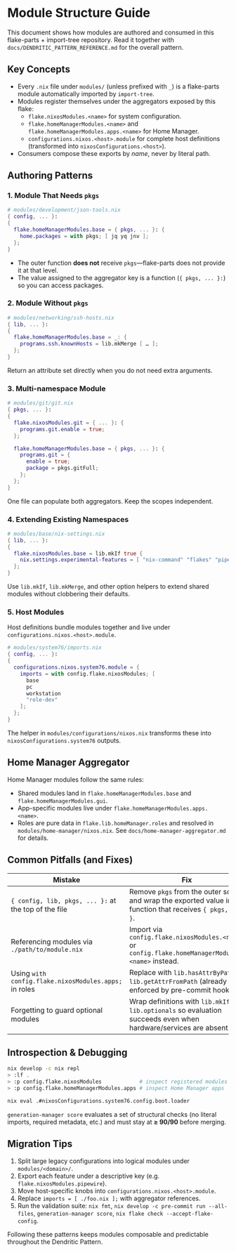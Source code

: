 # Module Structure Guide

This document shows how modules are authored and consumed in this flake-parts + import-tree repository. Read it together with `docs/DENDRITIC_PATTERN_REFERENCE.md` for the overall pattern.

## Key Concepts

- Every `.nix` file under `modules/` (unless prefixed with `_`) is a flake-parts module automatically imported by `import-tree`.
- Modules register themselves under the aggregators exposed by this flake:
  - `flake.nixosModules.<name>` for system configuration.
  - `flake.homeManagerModules.<name>` and `flake.homeManagerModules.apps.<name>` for Home Manager.
  - `configurations.nixos.<host>.module` for complete host definitions (transformed into `nixosConfigurations.<host>`).
- Consumers compose these exports by *name*, never by literal path.

## Authoring Patterns

### 1. Module That Needs `pkgs`

```nix
# modules/development/json-tools.nix
{ config, ... }:
{
  flake.homeManagerModules.base = { pkgs, ... }: {
    home.packages = with pkgs; [ jq yq jnv ];
  };
}
```

- The outer function **does not** receive `pkgs`—flake-parts does not provide it at that level.
- The value assigned to the aggregator key is a function (`{ pkgs, ... }:`) so you can access packages.

### 2. Module Without `pkgs`

```nix
# modules/networking/ssh-hosts.nix
{ lib, ... }:
{
  flake.homeManagerModules.base = _: {
    programs.ssh.knownHosts = lib.mkMerge [ … ];
  };
}
```

Return an attribute set directly when you do not need extra arguments.

### 3. Multi-namespace Module

```nix
# modules/git/git.nix
{ pkgs, ... }:
{
  flake.nixosModules.git = { ... }: {
    programs.git.enable = true;
  };

  flake.homeManagerModules.base = { pkgs, ... }: {
    programs.git = {
      enable = true;
      package = pkgs.gitFull;
    };
  };
}
```

One file can populate both aggregators. Keep the scopes independent.

### 4. Extending Existing Namespaces

```nix
# modules/base/nix-settings.nix
{ lib, ... }:
{
  flake.nixosModules.base = lib.mkIf true {
    nix.settings.experimental-features = [ "nix-command" "flakes" "pipe-operators" ];
  };
}
```

Use `lib.mkIf`, `lib.mkMerge`, and other option helpers to extend shared modules without clobbering their defaults.

### 5. Host Modules

Host definitions bundle modules together and live under `configurations.nixos.<host>.module`.

```nix
# modules/system76/imports.nix
{ config, ... }:
{
  configurations.nixos.system76.module = {
    imports = with config.flake.nixosModules; [
      base
      pc
      workstation
      "role-dev"
    ];
  };
}
```

The helper in `modules/configurations/nixos.nix` transforms these into `nixosConfigurations.system76` outputs.

## Home Manager Aggregator

Home Manager modules follow the same rules:

- Shared modules land in `flake.homeManagerModules.base` and `flake.homeManagerModules.gui`.
- App-specific modules live under `flake.homeManagerModules.apps.<name>`.
- Roles are pure data in `flake.lib.homeManager.roles` and resolved in `modules/home-manager/nixos.nix`. See `docs/home-manager-aggregator.md` for details.

## Common Pitfalls (and Fixes)

| Mistake | Fix |
|---------|-----|
| `{ config, lib, pkgs, ... }:` at the top of the file | Remove `pkgs` from the outer scope and wrap the exported value in a function that receives `{ pkgs, ... }`. |
| Referencing modules via `./path/to/module.nix` | Import via `config.flake.nixosModules.<name>` or `config.flake.homeManagerModules.<name>` instead. |
| Using `with config.flake.nixosModules.apps;` in roles | Replace with `lib.hasAttrByPath` + `lib.getAttrFromPath` (already enforced by pre-commit hooks). |
| Forgetting to guard optional modules | Wrap definitions with `lib.mkIf` or `lib.optionals` so evaluation succeeds even when hardware/services are absent. |

## Introspection & Debugging

```bash
nix develop -c nix repl
> :lf .
> :p config.flake.nixosModules            # inspect registered modules
> :p config.flake.homeManagerModules.apps # inspect Home Manager apps

nix eval .#nixosConfigurations.system76.config.boot.loader
```

`generation-manager score` evaluates a set of structural checks (no literal imports, required metadata, etc.) and must stay at **≥ 90/90** before merging.

## Migration Tips

1. Split large legacy configurations into logical modules under `modules/<domain>/`.
2. Export each feature under a descriptive key (e.g. `flake.nixosModules.pipewire`).
3. Move host-specific knobs into `configurations.nixos.<host>.module`.
4. Replace `imports = [ ./foo.nix ];` with aggregator references.
5. Run the validation suite: `nix fmt`, `nix develop -c pre-commit run --all-files`, `generation-manager score`, `nix flake check --accept-flake-config`.

Following these patterns keeps modules composable and predictable throughout the Dendritic Pattern.
